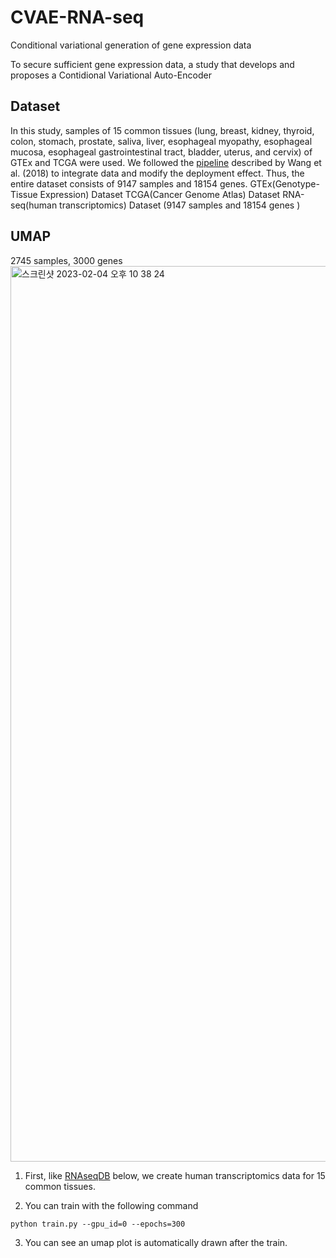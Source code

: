 # CVAE-RNA-seq
Conditional variational generation of gene expression data

To secure sufficient gene expression data, a study that develops and proposes a Contidional Variational Auto-Encoder 

Dataset
----------
In this study, samples of 15 common tissues (lung, breast, kidney, thyroid, colon, stomach, prostate, saliva, liver, esophageal myopathy, esophageal mucosa, esophageal gastrointestinal tract, bladder, uterus, and cervix) of GTEx and TCGA were used. We followed the [pipeline](https://github.com/mskcc/RNAseqDB) described by Wang et al. (2018) to integrate data and modify the deployment effect. Thus, the entire dataset consists of 9147 samples and 18154 genes.
 GTEx(Genotype-Tissue Expression) Dataset
 TCGA(Cancer Genome Atlas) Dataset
 RNA-seq(human transcriptomics) Dataset (9147 samples and 18154 genes )

UMAP
----------
2745 samples, 3000 genes
<img width="1433" alt="스크린샷 2023-02-04 오후 10 38 24" src="https://user-images.githubusercontent.com/69189272/216770798-acfb75a2-5e86-4be8-9930-a032d2bafd3f.png">

1. First, like  [RNAseqDB](https://github.com/mskcc/RNAseqDB) below, we create human transcriptomics data for 15 common tissues.

2. You can train with the following command
```
python train.py --gpu_id=0 --epochs=300 
```
3. You can see an umap plot is automatically drawn after the train.
